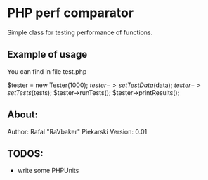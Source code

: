 # PHP perf comparator
        
Simple class for testing performance of functions.

## Example of usage

You can find in file test.php

  $tester = new Tester(1000);
  $tester->setTestData($data);
  $tester->setTests($tests);
  $tester->runTests();
  $tester->printResults();
  
## About:

Author: Rafal "RaVbaker" Piekarski
Version: 0.01

## TODOS:

- write some PHPUnits
